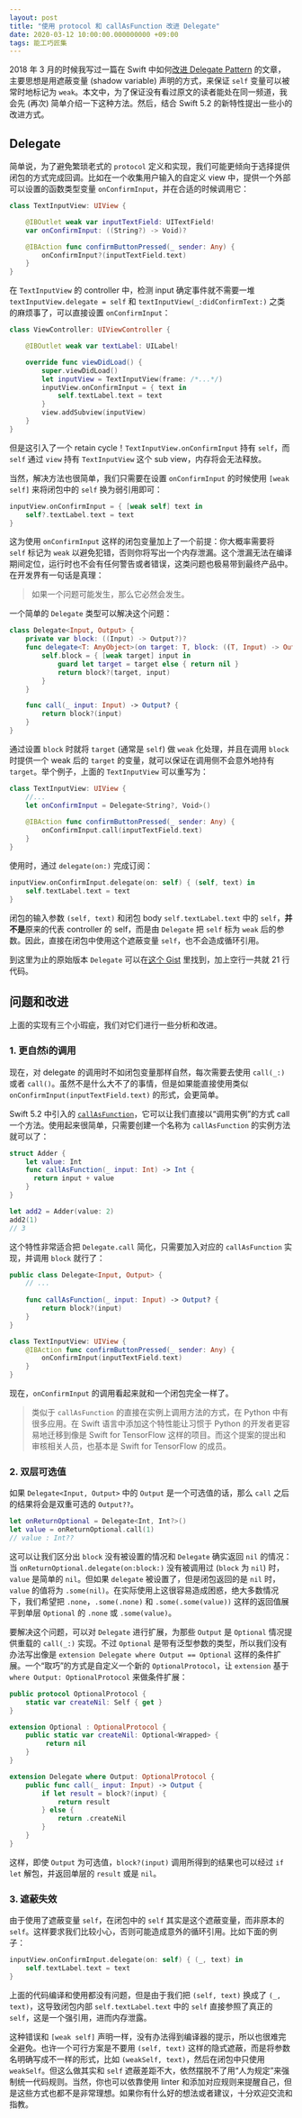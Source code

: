 ```yaml
---
layout: post
title: "使用 protocol 和 callAsFunction 改进 Delegate"
date: 2020-03-12 10:00:00.000000000 +09:00
tags: 能工巧匠集
---
```


2018 年 3 月的时候我写过一篇在 Swift 中如何[改进 Delegate Pattern](https://xiaozhuanlan.com/topic/6104325798) 的文章，主要思想是用遮蔽变量 (shadow variable) 声明的方式，来保证 `self` 变量可以被常时地标记为 `weak`。本文中，为了保证没有看过原文的读者能处在同一频道，我会先 (再次) 简单介绍一下这种方法。然后，结合 Swift 5.2 的新特性提出一些小的改进方式。

## Delegate

简单说，为了避免繁琐老式的 `protocol` 定义和实现，我们可能更倾向于选择提供闭包的方式完成回调。比如在一个收集用户输入的自定义 view 中，提供一个外部可以设置的函数类型变量 `onConfirmInput`，并在合适的时候调用它：

```swift
class TextInputView: UIView {

    @IBOutlet weak var inputTextField: UITextField!
    var onConfirmInput: ((String?) -> Void)?

    @IBAction func confirmButtonPressed(_ sender: Any) {
        onConfirmInput?(inputTextField.text)
    }
}
```

在 `TextInputView` 的 controller 中，检测 input 确定事件就不需要一堆 `textInputView.delegate = self` 和 `textInputView(_:didConfirmText:)` 之类 的麻烦事了，可以直接设置 `onConfirmInput`：

```swift
class ViewController: UIViewController {

    @IBOutlet weak var textLabel: UILabel!

    override func viewDidLoad() {
        super.viewDidLoad()
        let inputView = TextInputView(frame: /*...*/)
        inputView.onConfirmInput = { text in 
            self.textLabel.text = text
        }
        view.addSubview(inputView)
    }
}
```

但是这引入了一个 retain cycle！`TextInputView.onConfirmInput` 持有 `self`，而 `self` 通过 `view` 持有 `TextInputView` 这个 sub view，内存将会无法释放。

当然，解决方法也很简单，我们只需要在设置 `onConfirmInput` 的时候使用 `[weak self]` 来将闭包中的 `self` 换为弱引用即可：

```swift
inputView.onConfirmInput = { [weak self] text in
    self?.textLabel.text = text
}
```

这为使用 `onConfirmInput` 这样的闭包变量加上了一个前提：你大概率需要将 `self` 标记为 `weak` 以避免犯错，否则你将写出一个内存泄漏。这个泄漏无法在编译期间定位，运行时也不会有任何警告或者错误，这类问题也极易带到最终产品中。在开发界有一句话是真理：

> 如果一个问题可能发生，那么它必然会发生。

一个简单的 `Delegate` 类型可以解决这个问题：

```swift
class Delegate<Input, Output> {
    private var block: ((Input) -> Output?)?
    func delegate<T: AnyObject>(on target: T, block: ((T, Input) -> Output)?) {
        self.block = { [weak target] input in
            guard let target = target else { return nil }
            return block?(target, input)
        }
    }

    func call(_ input: Input) -> Output? {
        return block?(input)
    }
}
```

通过设置 `block` 时就将 `target` (通常是 `self`) 做 `weak` 化处理，并且在调用 `block` 时提供一个 weak 后的 `target` 的变量，就可以保证在调用侧不会意外地持有 `target`。举个例子，上面的 `TextInputView` 可以重写为：

```swift
class TextInputView: UIView {
    //...
    let onConfirmInput = Delegate<String?, Void>()
    
    @IBAction func confirmButtonPressed(_ sender: Any) {
        onConfirmInput.call(inputTextField.text)
    }
}
```

使用时，通过 `delegate(on:)` 完成订阅：

```swift
inputView.onConfirmInput.delegate(on: self) { (self, text) in
    self.textLabel.text = text
}
```

闭包的输入参数 `(self, text)` 和闭包 body `self.textLabel.text` 中的 `self`，**并不是**原来的代表 controller 的 self，而是由 `Delegate` 把 `self` 标为 `weak` 后的参数。因此，直接在闭包中使用这个遮蔽变量 `self`，也不会造成循环引用。

到这里为止的原始版本 `Delegate` 可以在[这个 Gist](https://gist.github.com/onevcat/3c8f7c4e8c96f288854688cf34111636/3674c944a420a09f473726043856f28c9c1014d0) 里找到，加上空行一共就 21 行代码。

## 问题和改进

上面的实现有三个小瑕疵，我们对它们进行一些分析和改进。

### 1. 更自然i的调用

现在，对 delegate 的调用时不如闭包变量那样自然，每次需要去使用 `call(_:)` 或者 `call()`。虽然不是什么大不了的事情，但是如果能直接使用类似 `onConfirmInput(inputTextField.text)` 的形式，会更简单。

Swift 5.2 中引入的 [`callAsFunction`](https://github.com/apple/swift-evolution/blob/master/proposals/0253-callable.md)，它可以让我们直接以“调用实例”的方式 call 一个方法。使用起来很简单，只需要创建一个名称为 `callAsFunction` 的实例方法就可以了：

```swift
struct Adder {
    let value: Int
    func callAsFunction(_ input: Int) -> Int {
      return input + value
    }
}

let add2 = Adder(value: 2)
add2(1)
// 3
```

这个特性非常适合把 `Delegate.call` 简化，只需要加入对应的 `callAsFunction` 实现，并调用 `block` 就行了：

```swift
public class Delegate<Input, Output> {
    // ...
    
    func callAsFunction(_ input: Input) -> Output? {
        return block?(input)
    }
}

class TextInputView: UIView {
    @IBAction func confirmButtonPressed(_ sender: Any) {
        onConfirmInput(inputTextField.text)
    }
}
```

现在，`onConfirmInput` 的调用看起来就和一个闭包完全一样了。

> 类似于 `callAsFunction` 的直接在实例上调用方法的方式，在 Python 中有很多应用。在 Swift 语言中添加这个特性能让习惯于 Python 的开发者更容易地迁移到像是 Swift for TensorFlow 这样的项目。而这个提案的提出和审核相关人员，也基本是 Swift for TensorFlow 的成员。

### 2. 双层可选值

如果 `Delegate<Input, Output>` 中的 `Output` 是一个可选值的话，那么 `call` 之后的结果将会是双重可选的 `Output??`。

```swift
let onReturnOptional = Delegate<Int, Int?>()
let value = onReturnOptional.call(1)
// value : Int??
```

这可以让我们区分出 `block` 没有被设置的情况和 `Delegate` 确实返回 `nil` 的情况：当 `onReturnOptional.delegate(on:block:)` 没有被调用过 (`block` 为 `nil`) 时，`value` 是简单的 `nil`。但如果 `delegate` 被设置了，但是闭包返回的是 `nil` 时，`value` 的值将为 `.some(nil)`。在实际使用上这很容易造成困惑，绝大多数情况下，我们希望把 `.none`，`.some(.none)` 和 `.some(.some(value))` 这样的返回值展平到单层 `Optional` 的 `.none` 或 `.some(value)`。

要解决这个问题，可以对 `Delegate` 进行扩展，为那些 `Output` 是 `Optional` 情况提供重载的 `call(_:)` 实现。不过 `Optional` 是带有泛型参数的类型，所以我们没有办法写出像是 
`extension Delegate where Output == Optional` 这样的条件扩展。一个“取巧”的方式是自定义一个新的 `OptionalProtocol`，让 `extension` 基于 `where Output: OptionalProtocol` 来做条件扩展：

```swift
public protocol OptionalProtocol {
    static var createNil: Self { get }
}

extension Optional : OptionalProtocol {
    public static var createNil: Optional<Wrapped> {
         return nil
    }
}

extension Delegate where Output: OptionalProtocol {
    public func call(_ input: Input) -> Output {
        if let result = block?(input) {
            return result
        } else {
            return .createNil
        }
    }
}
```

这样，即使 `Output` 为可选值，`block?(input)` 调用所得到的结果也可以经过 `if let` 解包，并返回单层的 `result` 或是 `nil`。

### 3. 遮蔽失效

由于使用了遮蔽变量 `self`，在闭包中的 `self` 其实是这个遮蔽变量，而非原本的 `self`。这样要求我们比较小心，否则可能造成意外的循环引用。比如下面的例子：

```swift
inputView.onConfirmInput.delegate(on: self) { (_, text) in
    self.textLabel.text = text
}
```

上面的代码编译和使用都没有问题，但是由于我们把 `(self, text)` 换成了 `(_, text)`，这导致闭包内部 `self.textLabel.text` 中的 `self` 直接参照了真正的 `self`，这是一个强引用，进而内存泄露。

这种错误和 `[weak self]` 声明一样，没有办法得到编译器的提示，所以也很难完全避免。也许一个可行方案是不要用 `(self, text)` 这样的隐式遮蔽，而是将参数名明确写成不一样的形式，比如 `(weakSelf, text)`，然后在闭包中只使用 `weakSelf`。但这么做其实和 `self` 遮蔽差距不大，依然摆脱不了用“人为规定”来强制统一代码规则。当然，你也可以依靠使用 linter 和添加对应规则来提醒自己，但是这些方式也都不是非常理想。如果你有什么好的想法或者建议，十分欢迎交流和指教。

